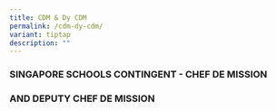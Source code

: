 ```yaml
---
title: CDM & Dy CDM
permalink: /cdm-dy-cdm/
variant: tiptap
description: ""
---
```

<h3>SINGAPORE SCHOOLS CONTINGENT - CHEF DE MISSION </h3>
<h3>AND DEPUTY CHEF DE MISSION</h3>
<p></p>